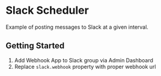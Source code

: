 # Slack Scheduler

Example of posting messages to Slack at a given interval. 

## Getting Started

1. Add Webhook App to Slack group via Admin Dashboard
2. Replace `slack.webhook` property with proper webhook url
